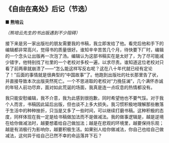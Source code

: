## 《自由在高处》后记（节选）

**■ 熊培云**

*（熊培云先生的书出版遇到不少阻碍）*

接下来是另一家出版社的朋友需要我的书稿，我立即发给了他。看完后他和手下的编辑都非常高兴，觉得书的质量很好。谁知辛辛苦苦几个月，待快要下厂时，编辑的一个念头让出版再一次泡了汤。编辑认为这部书稿实在是太好了，为了尽可能减少错字，他特别找了社里的一个老校对多校一遍，以求尽责。谁知道这位老校对只看了前两章就崩溃了——“怎么能这样写反右呢？这在八十年代就已经有定论了！”后面的事情就是很典型的“中国故事”了。他跑到出版社的社长那里告了状，并直接导致本次出版突然死亡。一个不思进取的老校对“力挽狂澜”，几个满怀赤诚的年轻人前功尽弃，面对如此荒诞的场面，我真是连一点叹息的热情都没有。

我只能安慰编辑，我不介意，我为此感到很抱歉，同时希望他也不要气馁。对于我个人而言，书稿因此延后出版，但也谈不上多大损失。我习惯积极地理解那些散落于生活中的种种挫折，只当是又多了一些时间，可以继续打磨书稿。这种积极的态度，同样体现在我一定是给书稿做加法而不是做减法。我的做事逻辑是，越是逆境在给你做减法时，越要想着给自己做加法；越是在悲观的环境里，越要保持乐观；越是有消极行为影响你，越要积极生活。如果别人给你做减法，你自己也给自己做减法，这何异于给自己已然不幸的命运落井下石？
